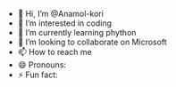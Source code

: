 - 👋 Hi, I’m @Anamol-kori
- 👀 I’m interested in coding
- 🌱 I’m currently learning phython
- 💞️ I’m looking to collaborate on Microsoft 
- 📫 How to reach me 
- 😄 Pronouns: 
- ⚡ Fun fact: 

<!---
Anamol-kori/Anamol-kori is a ✨ special ✨ repository because its `README.md` (this file) appears on your GitHub profile.
You can click the Preview link to take a look at your changes.
--->
